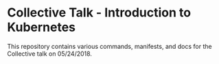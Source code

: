 # Collective Talk - Introduction to Kubernetes

This repository contains various commands, manifests, and docs for the Collective talk on 05/24/2018.
